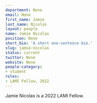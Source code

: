 ```yaml
---
department: None
email: None
first_name: Jamie
last_name: Nicolas
layout: people
name: Jamie Nicolas
position: None
short_bio: 'A short one-sentence bio.'
slug: jamie-nicolas
status: current
twitter: None
website: None
people-category:
- student
roles:
- LAMI Fellow, 2022
---
```

Jamie Nicolas is a 2022 LAMI Fellow.
